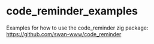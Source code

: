 # code_reminder_examples
Examples for how to use the code_reminder zig package: https://github.com/swan-www/code_reminder
